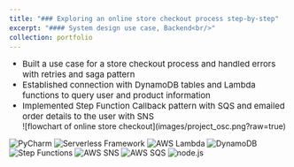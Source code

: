 ```yaml
---
title: "### Exploring an online store checkout process step-by-step"
excerpt: "#### System design use case, Backend<br/>"
collection: portfolio
---
```

<ul>
    <li style="font-size:15px">Built a use case for a store checkout process and handled errors with retries and saga pattern</li>
    <li style="font-size:15px">Established connection with DynamoDB tables and Lambda functions to query user and product information</li>
    <li style="font-size:15px">Implemented Step Function Callback pattern with SQS and emailed order details to the user with SNS</br></li>
    ![flowchart of online store checkout](images/project_osc.png?raw=true)
</ul>

<p style="margin-top:10px">
    <img src="https://img.shields.io/badge/PyCharm-olive" alt="PyCharm">
    <img src="https://img.shields.io/badge/Serverless%20Framework-chocolate" alt="Serverless Framework">
    <img src="https://img.shields.io/badge/AWS%20Lambda-cornflowerblue" alt="AWS Lambda">
    <img src="https://img.shields.io/badge/DynamoDB-navy" alt="DynamoDB">
    <img src="https://img.shields.io/badge/Step%20Functions-orchid" alt="Step Functions">
    <img src="https://img.shields.io/badge/AWS%20SNS-purple" alt="AWS SNS">
    <img src="https://img.shields.io/badge/AWS%20SQS-blue" alt="AWS SQS">
    <img src="https://img.shields.io/badge/node.js-teal" alt="node.js">
</p>